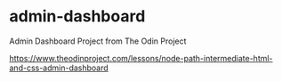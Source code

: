 # admin-dashboard
Admin Dashboard Project from The Odin Project

https://www.theodinproject.com/lessons/node-path-intermediate-html-and-css-admin-dashboard

